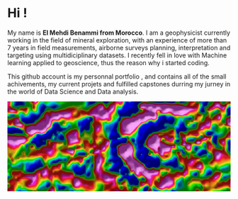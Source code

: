 # Hi ! #

My name is **El Mehdi Benammi from Morocco**. I am a geophysicist currently working in the field of mineral exploration, with an experience of more than 7 years in field measurements, airborne surveys planning, interpretation and targeting using multidiciplinary datasets. I recently fell in love with Machine learning applied to geoscience, thus the reason why i started coding.

This github account is my personnal portfolio , and contains all of the small achivements, my current projets and fulfilled capstones durring my jurney in the world of Data Science and Data analysis.

![Geophysics](https://github.com/ElMedBen/ElMedBen/blob/main/geophysics.jpg)
